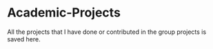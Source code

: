 # Academic-Projects
All the projects that I have done or contributed in the group projects is saved here.

